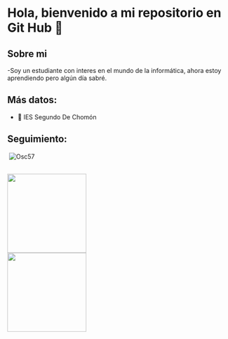 <h1 aling="center">Hola, bienvenido a mi repositorio en Git Hub 👋</h1>

<h2>Sobre mi</h2>

-Soy un estudiante con interes en el mundo de la informática, ahora estoy aprendiendo pero algún día sabré.

<h2>Más datos:</h2>

- 🏫 IES Segundo De Chomón


<h2>Seguimiento: </h2>
<p>&nbsp;<img align="center" src="https://github-readme-stats.vercel.app/api?username=osc57&theme=dark&hide_border=false&include_all_commits=false&count_private=false&layout=compact"
    alt="Osc57" /></p>
<br>
<img height="180em" src="https://camo.githubusercontent.com/68e0a67de5be6e508001df6399cfc50ce2253aaea2b6bbede2aaca9c9135e47d/68747470733a2f2f6769746875622d726561646d652d73746174732d65696768742d74686574612e76657263656c2e6170702f6170693f757365726e616d653d6d6172636f7372656d6f6e2673686f775f69636f6e733d74727565267468656d653d616c676f6c696126696e636c7564655f616c6c5f636f6d6d6974733d7472756526636f756e745f707269766174653d74727565" data-canonical-src="https://github-readme-stats-eight-theta.vercel.app/api?username=osc_57&amp;show_icons=true&amp;theme=algolia&amp;include_all_commits=true&amp;count_private=true" style="max-width: 100%;">
<br />
<img height="180em" src="https://camo.githubusercontent.com/c12a74cadc94fd497727c6ef6a4ef8a7366b42a1367df2c8213335f47d37f9f5/68747470733a2f2f6769746875622d726561646d652d73746174732d65696768742d74686574612e76657263656c2e6170702f6170692f746f702d6c616e67732f3f757365726e616d653d6d6172636f7372656d6f6e266c61796f75743d636f6d70616374266c616e67735f636f756e743d38267468656d653d616c676f6c6961" data-canonical-src="https://github-readme-stats-eight-theta.vercel.app/api/top-langs/?username=osc_57&amp;layout=compact&amp;langs_count=8&amp;theme=algolia" style="max-width: 100%;">
